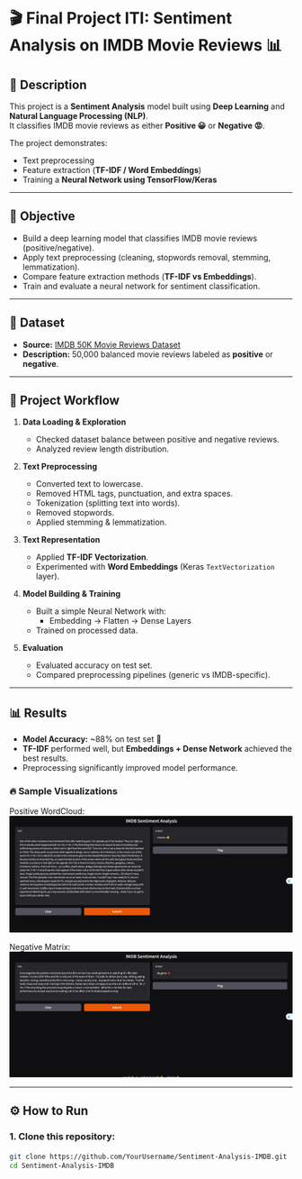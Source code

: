# 🎬 Final Project ITI: Sentiment Analysis on IMDB Movie Reviews 📊

## 📌 Description
This project is a **Sentiment Analysis** model built using **Deep Learning** and **Natural Language Processing (NLP)**.  
It classifies IMDB movie reviews as either **Positive 😀** or **Negative 😡**.  

The project demonstrates:
- Text preprocessing  
- Feature extraction (**TF-IDF / Word Embeddings**)  
- Training a **Neural Network using TensorFlow/Keras**  

---

## 🎯 Objective
- Build a deep learning model that classifies IMDB movie reviews (positive/negative).  
- Apply text preprocessing (cleaning, stopwords removal, stemming, lemmatization).  
- Compare feature extraction methods (**TF-IDF vs Embeddings**).  
- Train and evaluate a neural network for sentiment classification.  

---

## 📂 Dataset
- **Source:** [IMDB 50K Movie Reviews Dataset](https://www.kaggle.com/datasets/lakshmi25npathi/imdb-dataset-of-50k-movie-reviews)  
- **Description:** 50,000 balanced movie reviews labeled as **positive** or **negative**.  

---

## 🔎 Project Workflow
1. **Data Loading & Exploration**  
   - Checked dataset balance between positive and negative reviews.  
   - Analyzed review length distribution.  

2. **Text Preprocessing**  
   - Converted text to lowercase.  
   - Removed HTML tags, punctuation, and extra spaces.  
   - Tokenization (splitting text into words).  
   - Removed stopwords.  
   - Applied stemming & lemmatization.  

3. **Text Representation**  
   - Applied **TF-IDF Vectorization**.  
   - Experimented with **Word Embeddings** (Keras `TextVectorization` layer).  

4. **Model Building & Training**  
   - Built a simple Neural Network with:  
     - Embedding → Flatten → Dense Layers  
   - Trained on processed data.  

5. **Evaluation**  
   - Evaluated accuracy on test set.  
   - Compared preprocessing pipelines (generic vs IMDB-specific).  

---

## 📊 Results
- **Model Accuracy:** ~88% on test set 🎯  
- **TF-IDF** performed well, but **Embeddings + Dense Network** achieved the best results.  
- Preprocessing significantly improved model performance.  

### 🔥 Sample Visualizations  
Positive WordCloud:  
![Positive Reviews](images/positive_sentiment.jpg)  

Negative Matrix:  
![Negative Matrix](images/negative_sentiment.jpg)  

---

## ⚙️ How to Run

### 1. Clone this repository:
```bash
git clone https://github.com/YourUsername/Sentiment-Analysis-IMDB.git
cd Sentiment-Analysis-IMDB
